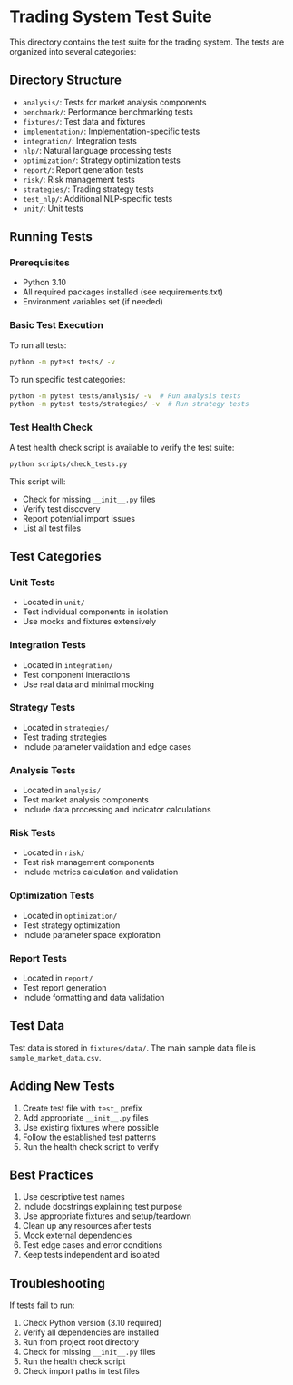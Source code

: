 # Trading System Test Suite

This directory contains the test suite for the trading system. The tests are organized into several categories:

## Directory Structure

- `analysis/`: Tests for market analysis components
- `benchmark/`: Performance benchmarking tests
- `fixtures/`: Test data and fixtures
- `implementation/`: Implementation-specific tests
- `integration/`: Integration tests
- `nlp/`: Natural language processing tests
- `optimization/`: Strategy optimization tests
- `report/`: Report generation tests
- `risk/`: Risk management tests
- `strategies/`: Trading strategy tests
- `test_nlp/`: Additional NLP-specific tests
- `unit/`: Unit tests

## Running Tests

### Prerequisites

- Python 3.10
- All required packages installed (see requirements.txt)
- Environment variables set (if needed)

### Basic Test Execution

To run all tests:
```bash
python -m pytest tests/ -v
```

To run specific test categories:
```bash
python -m pytest tests/analysis/ -v  # Run analysis tests
python -m pytest tests/strategies/ -v  # Run strategy tests
```

### Test Health Check

A test health check script is available to verify the test suite:
```bash
python scripts/check_tests.py
```

This script will:
- Check for missing `__init__.py` files
- Verify test discovery
- Report potential import issues
- List all test files

## Test Categories

### Unit Tests
- Located in `unit/`
- Test individual components in isolation
- Use mocks and fixtures extensively

### Integration Tests
- Located in `integration/`
- Test component interactions
- Use real data and minimal mocking

### Strategy Tests
- Located in `strategies/`
- Test trading strategies
- Include parameter validation and edge cases

### Analysis Tests
- Located in `analysis/`
- Test market analysis components
- Include data processing and indicator calculations

### Risk Tests
- Located in `risk/`
- Test risk management components
- Include metrics calculation and validation

### Optimization Tests
- Located in `optimization/`
- Test strategy optimization
- Include parameter space exploration

### Report Tests
- Located in `report/`
- Test report generation
- Include formatting and data validation

## Test Data

Test data is stored in `fixtures/data/`. The main sample data file is `sample_market_data.csv`.

## Adding New Tests

1. Create test file with `test_` prefix
2. Add appropriate `__init__.py` files
3. Use existing fixtures where possible
4. Follow the established test patterns
5. Run the health check script to verify

## Best Practices

1. Use descriptive test names
2. Include docstrings explaining test purpose
3. Use appropriate fixtures and setup/teardown
4. Clean up any resources after tests
5. Mock external dependencies
6. Test edge cases and error conditions
7. Keep tests independent and isolated

## Troubleshooting

If tests fail to run:
1. Check Python version (3.10 required)
2. Verify all dependencies are installed
3. Run from project root directory
4. Check for missing `__init__.py` files
5. Run the health check script
6. Check import paths in test files 